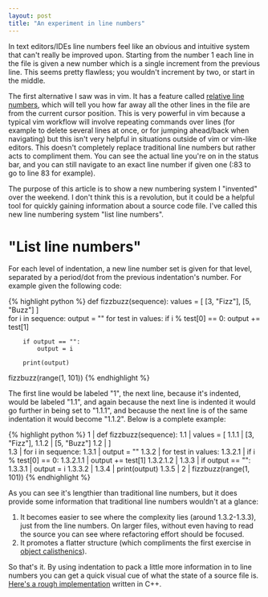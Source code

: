 ```yaml
---
layout: post
title: "An experiment in line numbers"
---
```


In text editors/IDEs line numbers feel like an obvious and intuitive system that can't really be improved upon. Starting from the number 1 each line in the file is given a new number which is a single increment from the previous line. This seems pretty flawless; you wouldn't increment by two, or start in the middle.

The first alternative I saw was in vim. It has a feature called [relative line numbers](http://vimdoc.sourceforge.net/htmldoc/options.html#%27relativenumber%27), which will tell you how far away all the other lines in the file are from the current cursor position. This is very powerful in vim because a typical vim workflow will involve repeating commands over lines (for example to delete several lines at once, or for jumping ahead/back when navigating) but this isn't very helpful in situations outside of vim or vim-like editors. This doesn't completely replace traditional line numbers but rather acts to compliment them. You can see the actual line you're on in the status bar, and you can still navigate to an exact line number if given one (:83 to go to line 83 for example).

The purpose of this article is to show a new numbering system I "invented" over the weekend. I don't think this is a revolution, but it could be a helpful tool for quickly gaining information about a source code file. I've called this new line numbering system "list line numbers".

# "List line numbers"

For each level of indentation, a new line number set is given for that level, separated by a period/dot from the previous indentation's number. For example given the following code:

{% highlight python %}
def fizzbuzz(sequence):
    values = [ 
        [3, "Fizz"],
        [5, "Buzz"]
    ]   
    for i in sequence:
        output = ""
        for test in values:
            if i % test[0] == 0:
                output += test[1]

        if output == "": 
            output = i 

        print(output)

fizzbuzz(range(1, 101))
{% endhighlight %}

The first line would be labeled "1", the next line, because it's indented, would be labeled "1.1", and again because the next line is indented it would go further in being set to "1.1.1", and because the next line is of the same indentation it would become "1.1.2". Below is a complete example:

{% highlight python %}
1         | def fizzbuzz(sequence):
1.1       |     values = [
1.1.1     |         [3, "Fizz"],
1.1.2     |         [5, "Buzz"]
1.2       |     ]   
1.3       |     for i in sequence:
1.3.1     |         output = ""
1.3.2     |         for test in values:
1.3.2.1   |             if i % test[0] == 0:
1.3.2.1.1 |                 output += test[1]
1.3.2.1.2 | 
1.3.3     |         if output == "":
1.3.3.1   |             output = i
1.3.3.2   | 
1.3.4     |         print(output)
1.3.5     | 
2         | fizzbuzz(range(1, 101))
{% endhighlight %}

As you can see it's lengthier than traditional line numbers, but it does provide some information that traditional line numbers wouldn't at a glance:

1. It becomes easier to see where the complexity lies (around 1.3.2-1.3.3), just from the line numbers. On larger files, without even having to read the source you can see where refactoring effort should be focused.
2. It promotes a flatter structure (which compliments the first exercise in [object calisthenics](https://www.cs.helsinki.fi/u/luontola/tdd-2009/ext/ObjectCalisthenics.pdf)).

So that's it. By using indentation to pack a little more information in to line numbers you can get a quick visual cue of what the state of a source file is. [Here's a rough implementation](https://github.com/mhotchen/line-steps) written in C++.
